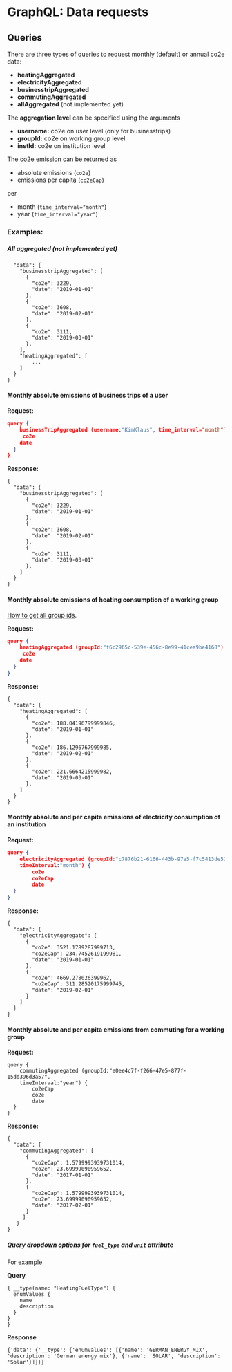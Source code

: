 # GraphQL: Data requests

## Queries

There are three types of queries to request monthly (default) or annual co2e data:

- **heatingAggregated**
- **electricityAggregated**
- **businesstripAggregated**
- **commutingAggregated**
- **allAggregated** (not implemented yet)

The **aggregation level** can be specified using the arguments

- **username:** co2e on user level (only for businesstrips)
- **groupId:** co2e on working group level
- **instId:** co2e on institution level

The co2e emission can be returned as

- absolute emissions (`co2e`)
- emissions per capita (`co2eCap`)

per

- month (`time_interval="month"`)
- year (`time_interval="year"`)

### Examples:

##### All aggregated (not implemented yet)

```
  "data": {
    "businesstripAggregated": [
      {
        "co2e": 3229,
        "date": "2019-01-01"
      },
      {
        "co2e": 3608,
        "date": "2019-02-01"
      },
      {
        "co2e": 3111,
        "date": "2019-03-01"
      },
    ],
    "heatingAggregated": [
        ...
    ]
  }
}
```

#### Monthly absolute emissions of business trips of a user
**Request:**

``` json
query {
	businessTripAggregated (username:"KimKlaus", time_interval="month") {
	 co2e
    date
  }
}
```

**Response:**

```
{
  "data": {
    "businesstripAggregated": [
      {
        "co2e": 3229,
        "date": "2019-01-01"
      },
      {
        "co2e": 3608,
        "date": "2019-02-01"
      },
      {
        "co2e": 3111,
        "date": "2019-03-01"
      },
    ]
  }
}
```

#### Monthly absolute emissions of heating consumption of a working group

[How to get all group ids](./authentication.md).

**Request:**

``` json
query {
	heatingAggregated (groupId:"f6c2965c-539e-456c-8e99-41cea9be4168") {
	 co2e
    date
  }
}
```

**Response:**

```
{
  "data": {
    "heatingAggregated": [
      {
        "co2e": 188.04196799999846,
        "date": "2019-01-01"
      },
      {
        "co2e": 186.1296767999985,
        "date": "2019-02-01"
      },
      {
        "co2e": 221.6664215999982,
        "date": "2019-03-01"
      },
    ]
  }
}
```

#### Monthly absolute and per capita emissions of electricity consumption of an institution

**Request:**

``` json
query {
	electricityAggregated (groupId:"c7876b21-6166-443b-97e5-f7c5413de520",
    timeInterval:"month") {
		co2e
    	co2eCap
    	date
  }
}
```

**Response:**

```
{
  "data": {
    "electricityAggregate": [
      {
        "co2e": 3521.1789287999713,
        "co2eCap": 234.7452619199981,
        "date": "2019-01-01"
      },
      {
        "co2e": 4669.278026399962,
        "co2eCap": 311.28520175999745,
        "date": "2019-02-01"
      }
    ]
  }
}
```


#### Monthly absolute and per capita emissions from commuting for a working group

**Request:**

```
query {
	commutingAggregated (groupId:"e0ee4c7f-f266-47e5-877f-15dd396d3a57",
    timeInterval:"year") {
    	co2eCap
    	co2e
    	date
  }
}
```

**Response:**

```
{
  "data": {
    "commutingAggregated": [
      {
        "co2eCap": 1.5799993939731014,
        "co2e": 23.69999090959652,
        "date": "2017-01-01"
      },
      {
        "co2eCap": 1.5799993939731014,
        "co2e": 23.69999090959652,
        "date": "2017-02-01"
      }
     ]
   }
}
```

##### Query dropdown options for `fuel_type` and `unit` attribute

For example

**Query**

```
{ __type(name: "HeatingFuelType") {
  enumValues {
    name
    description
  }
}
}
```

**Response**

```
{'data': {'__type': {'enumValues': [{'name': 'GERMAN_ENERGY_MIX', 'description': 'German energy mix'}, {'name': 'SOLAR', 'description': 'Solar'}]}}}
```
